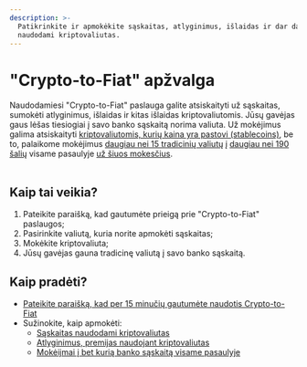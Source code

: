```yaml
---
description: >-
  Patikrinkite ir apmokėkite sąskaitas, atlyginimus, išlaidas ir dar daugiau
  naudodami kriptovaliutas.
---
```


# "Crypto-to-Fiat" apžvalga

Naudodamiesi "Crypto-to-Fiat" paslauga galite atsiskaityti už sąskaitas, sumokėti atlyginimus, išlaidas ir kitas išlaidas kriptovaliutomis. Jūsų gavėjas gaus lėšas tiesiogiai į savo banko sąskaitą norima valiuta. Už mokėjimus galima atsiskaityti [kriptovaliutomis, kurių kaina yra pastovi (stablecoins)](https://help.request.finance/en/articles/8607154-supported-currencies-and-payment-routes-for-crypto-to-fiat#h_e0ae685874), be to, palaikome mokėjimus [daugiau nei 15 tradicinių valiutų](https://help.request.finance/en/articles/8607154-supported-currencies-and-payment-routes-for-crypto-to-fiat) į [daugiau nei 190 šalių](https://help.request.finance/en/articles/8622148-which-countries-are-supported-for-crypto-to-fiat-payments) visame pasaulyje [už šiuos mokesčius](https://help.request.finance/en/articles/8622152-what-are-the-fees-for-crypto-to-fiat-transfers).\
​

## Kaip tai veikia? <a href="#h_97cd3ada9f" id="h_97cd3ada9f"></a>

1. Pateikite paraišką, kad gautumėte prieigą prie "Crypto-to-Fiat" paslaugos;
2. Pasirinkite valiutą, kuria norite apmokėti sąskaitas;
3. Mokėkite kriptovaliuta;
4. Jūsų gavėjas gauna tradicinę valiutą į savo banko sąskaitą.

## Kaip pradėti? <a href="#h_5ec655e1ba" id="h_5ec655e1ba"></a>

* [Pateikite paraišką, kad per 15 minučių gautumėte naudotis Crypto-to-Fiat](https://app.request.finance/pay/crypto-to-fiat)
* Sužinokite, kaip apmokėti:
  * [Sąskaitas naudodami kriptovaliutas](https://help.request.finance/en/articles/8607098-how-to-pay-a-fiat-bill-with-crypto)
  * [Atlyginimus, premijas naudojant kriptovaliutas](https://help.request.finance/en/articles/9187843-how-to-pay-fiat-salaries-and-bonuses-in-crypto)
  * [Mokėijmai į bet kurią banko sąskaitą visame pasaulyje](https://help.request.finance/en/articles/9147980-how-to-off-ramp-to-a-bank-account-with-direct-payments)
